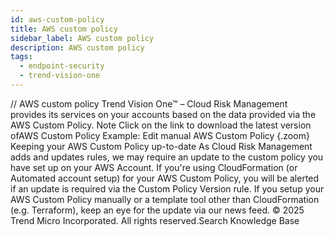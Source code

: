 ```yaml
---
id: aws-custom-policy
title: AWS custom policy
sidebar_label: AWS custom policy
description: AWS custom policy
tags:
  - endpoint-security
  - trend-vision-one
---
```


/*<![CDATA[*/ $('#title').html($('meta[name=map-description]').attr('content')); /*]]>*/ AWS custom policy Trend Vision One™ – Cloud Risk Management provides its services on your accounts based on the data provided via the AWS Custom Policy. Note Click on the link to download the latest version ofAWS Custom Policy Example: Edit manual AWS Custom Policy {.zoom} Keeping your AWS Custom Policy up-to-date As Cloud Risk Management adds and updates rules, we may require an update to the custom policy you have set up on your AWS Account. If you're using CloudFormation (or Automated account setup) for your AWS Custom Policy, you will be alerted if an update is required via the Custom Policy Version rule. If you setup your AWS Custom Policy manually or a template tool other than CloudFormation (e.g. Terraform), keep an eye for the update via our news feed. © 2025 Trend Micro Incorporated. All rights reserved.Search Knowledge Base